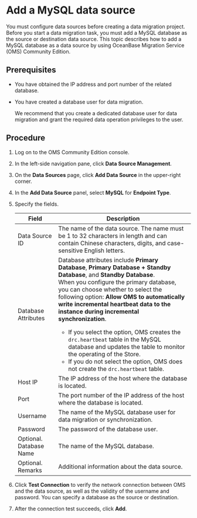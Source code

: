 # Add a MySQL data source 

You must configure data sources before creating a data migration project. Before you start a data migration task, you must add a MySQL database as the source or destination data source. This topic describes how to add a MySQL database as a data source by using OceanBase Migration Service (OMS) Community Edition. 

## Prerequisites 

* You have obtained the IP address and port number of the related database.


* You have created a database user for data migration. 

  We recommend that you create a dedicated database user for data migration and grant the required data operation privileges to the user.
  
## Procedure 

1. Log on to the OMS Community Edition console.

2. In the left-side navigation pane, click **Data Source Management**.

   

3. On the **Data Sources** page, click **Add Data Source** in the upper-right corner.

   

4. In the **Add Data Source** panel, select **MySQL** for **Endpoint Type**.

   

5. Specify the fields. 

   

   |        **Field**        |                                                        **Description**                                            |
   |-------------------------|--------------------------------------------------------------------------------------------------------------------------|
   | Data Source ID          | The name of the data source.  The name must be 1 to 32 characters in length and can contain Chinese characters, digits, and case-sensitive English letters.    |
   | Database Attributes     | Database attributes include **Primary Database**, **Primary Database + Standby Database**, and **Standby Database**. <br> When you configure the primary database, you can choose whether to select the following option: **Allow OMS to automatically write incremental heartbeat data to the instance during incremental synchronization**. <ul><li>If you select the option, OMS creates the `drc.heartbeat` table in the MySQL database and updates the table to monitor the operating of the Store. <li>If you do not select the option, OMS does not create the `drc.heartbeat` table. </ul>    |
   | Host IP                 | The IP address of the host where the database is located.                                                               |
   | Port                    | The port number of the IP address of the host where the database is located.     |
   | Username                | The name of the MySQL database user for data migration or synchronization.        |
   | Password                | The password of the database user.      |
   | Optional. Database Name | The name of the MySQL database.                                                 |
   | Optional. Remarks       | Additional information about the data source.          |

   

6. Click **Test Connection** to verify the network connection between OMS and the data source, as well as the validity of the username and password. You can specify a database as the source or destination.

   

7. After the connection test succeeds, click **Add**.

   



